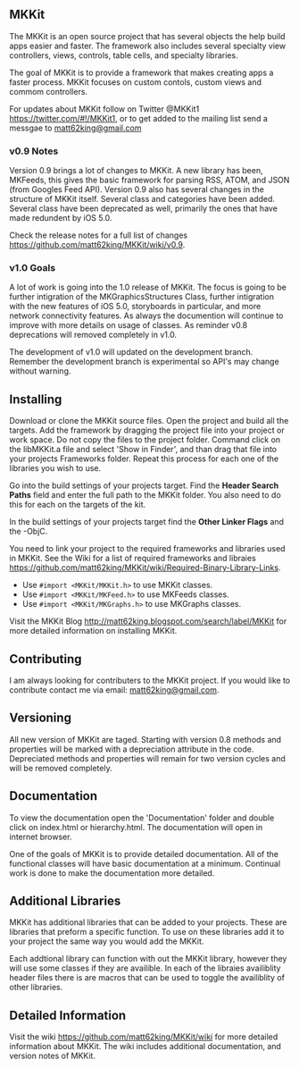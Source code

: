 ## MKKit ##

The MKKit is an open source project that has several objects the help build apps easier and faster. The framework also includes
several specialty view controllers, views, controls, table cells, and specialty libraries. 

The goal of MKKit is to provide a framework that makes creating apps a faster process. MKKit focuses on custom contols, custom views 
and commom controllers. 

For updates about MKKit follow on Twitter @MKKit1 <https://twitter.com/#!/MKKit1>, or to get added to the mailing list send a messgae to 
matt62king@gmail.com

### v0.9 Notes ###

Version 0.9 brings a lot of changes to MKKit. A new library has been, MKFeeds, this gives the basic framework for parsing RSS, ATOM, and JSON
(from Googles Feed API). Version 0.9 also has several changes in the structure of MKKit itself.  Several class and categories have been added.
Several class have been deprecated as well, primarily the ones that have made redundent by iOS 5.0. 

Check the release notes for a full list of changes <https://github.com/matt62king/MKKit/wiki/v0.9>.

### v1.0 Goals ###

A lot of work is going into the 1.0 release of MKKit. The focus is going to be further intigration of the MKGraphicsStructures Class, further 
intigration with the new features of iOS 5.0, storyboards in particular, and more network connectivity features. As always the documention will 
continue to improve with more details on usage of classes. As reminder v0.8 deprecations will removed completely in v1.0.

The development of v1.0 will updated on the development branch. Remember the development branch is experimental so API's may change without
warning. 

## Installing ##

Download or clone the MKKit source files. Open the project and build all the targets. Add the framework by dragging the project file
into your project or work space.  Do not copy the files to the project folder. Command click on the libMKKit.a file and select 'Show in Finder',
and than drag that file into your projects Frameworks folder. Repeat this process for each one of the libraries you wish to use.

Go into the build settings of your projects target. Find the **Header Search Paths** field and enter the full path to the MKKit folder. You also
need to do this for each on the targets of the kit.

In the build settings of your projects target find the **Other Linker Flags** and the -ObjC.

You need to link your project to the required frameworks and libraries used in MKKit. See the Wiki for a list of required frameworks and libraies
<https://github.com/matt62king/MKKit/wiki/Required-Binary-Library-Links>.

* Use ``#import <MKKit/MKKit.h>`` to use MKKit classes.
* Use ``#import <MKKit/MKFeed.h>`` to use MKFeeds classes.
* Use ``#import <MKKit/MKGraphs.h>`` to use MKGraphs classes.

Visit the MKKit Blog <http://matt62king.blogspot.com/search/label/MKKit> for more detailed information on installing MKKit.

## Contributing ##

I am always looking for contributers to the MKKit project. If you would like to contribute contact me via email: matt62king@gmail.com.

## Versioning ##

All new version of MKKit are taged. Starting with version 0.8 methods and properties will be marked with a depreciation attribute in 
the code. Depreciated methods and properties will remain for two version cycles and will be removed completely. 

## Documentation ##

To view the documentation open the 'Documentation' folder and double click on index.html or hierarchy.html. The documentation will open
in internet browser.

One of the goals of MKKit is to provide detailed documentation. All of the functional classes will have basic documentation at a minimum.
Continual work is done to make the documentation more detailed.

## Additional Libraries ##

MKKit has additional libraries that can be added to your projects. These are libraries that preform a specific function. To use on these
libraries add it to your project the same way you would add the MKKit.

Each addtional library can function with out the MKKit library, however they will use some classes if they are availible. In each of 
the libraies availiblity header files there is are macros that can be used to toggle the availiblity of other libraries. 

## Detailed Information ##

Visit the wiki <https://github.com/matt62king/MKKit/wiki> for more detailed information about MKKit. The wiki includes additional documentation,
and version notes of MKKit.